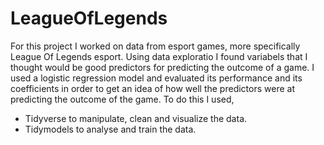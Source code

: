 # LeagueOfLegends
For this project I worked on data from esport games, more specifically League Of Legends esport.
Using data exploratio I found variabels that I thought would be good predictors for predicting the outcome of a game.
I used a logistic regression model and evaluated its performance and its coefficients in order to get an idea of how well the predictors were at predicting the outcome of the game.
To do this I used,
* Tidyverse to manipulate, clean and visualize the data.
* Tidymodels to analyse and train the data.
